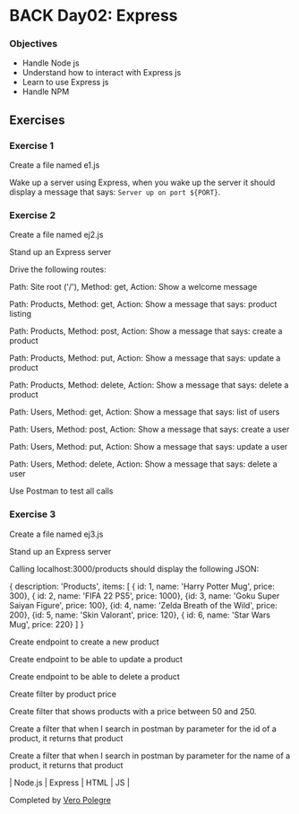 # BACK Day02: Express

### Objectives
- Handle Node js
- Understand how to interact with Express js
- Learn to use Express js
- Handle NPM

## Exercises

### Exercise 1

Create a file named e1.js

Wake up a server using Express, when you wake up the server it should display a message that says: `Server up on port ${PORT}`.

### Exercise 2

Create a file named ej2.js

Stand up an Express server

Drive the following routes:

Path: Site root ('/'), Method: get, Action: Show a welcome message

Path: Products, Method: get, Action: Show a message that says: product listing

Path: Products, Method: post, Action: Show a message that says: create a product

Path: Products, Method: put, Action: Show a message that says: update a product

Path: Products, Method: delete, Action: Show a message that says: delete a product

Path: Users, Method: get, Action: Show a message that says: list of users

Path: Users, Method: post, Action: Show a message that says: create a user

Path: Users, Method: put, Action: Show a message that says: update a user

Path: Users, Method: delete, Action: Show a message that says: delete a user

Use Postman to test all calls

### Exercise 3

Create a file named ej3.js

Stand up an Express server

Calling localhost:3000/products should display the following JSON:

{
   description: 'Products',
   items: [
     { id: 1, name: 'Harry Potter Mug', price: 300},
     { id: 2, name: 'FIFA 22 PS5', price: 1000},
     {id: 3, name: 'Goku Super Saiyan Figure', price: 100},
     {id: 4, name: 'Zelda Breath of the Wild', price: 200},
     {id: 5, name: 'Skin Valorant', price: 120},
     { id: 6, name: 'Star Wars Mug', price: 220}
   ]
}

Create endpoint to create a new product

Create endpoint to be able to update a product

Create endpoint to be able to delete a product

Create filter by product price

Create filter that shows products with a price between 50 and 250.

Create a filter that when I search in postman by parameter for the id of a product, it returns that product

Create a filter that when I search in postman by parameter for the name of a product, it returns that product

| Node.js | Express | HTML | JS |

Completed by [Vero Polegre](https://github.com/VeroPolegre)
